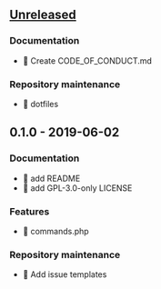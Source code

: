<a name="unreleased"></a>
## [Unreleased]

### Documentation

- :page_facing_up: Create CODE_OF_CONDUCT.md

### Repository maintenance

- :wrench: dotfiles


<a name="0.1.0"></a>
## 0.1.0 - 2019-06-02

### Documentation

- :memo: add README
- :page_facing_up: add GPL-3.0-only LICENSE

### Features

- :tada: commands.php

### Repository maintenance

- :page_facing_up: Add issue templates


[Unreleased]: https://github.com/virgilwashere/mautic-cron-commands/compare/0.1.0...HEAD
